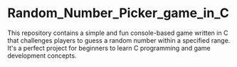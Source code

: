 # Random_Number_Picker_game_in_C
This repository contains a simple and fun console-based game written in C that challenges players to guess a random number within a specified range. It's a perfect project for beginners to learn C programming and game development concepts.
